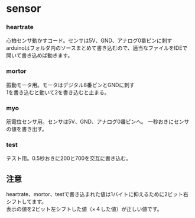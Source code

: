 # sensor

### heartrate
心拍センサ動かすコード。センサは5V、GND、アナログ0番ピンに刺す  
arduinoはフォルダ内のソースまとめて書き込むので、適当なファイルをIDEで開いて書き込めば動きます。

### mortor
振動モータ用。モータはデジタル8番ピンとGNDに刺す  
1を書き込むと動いて2を書き込むと止まる。

### myo
筋電位センサ用。センサは5V、GND、アナログ0番ピンへ。
一秒おきにセンサの値を書き出す。

### test
テスト用。0.5秒おきに200と700を交互に書き込む。

## 注意
heartrate、mortor、testで書き込まれた値は1バイトに抑えるために2ビット右シフトしてます。  
表示の値を2ビット左シフトした値（×４した値）が正しい値です。
